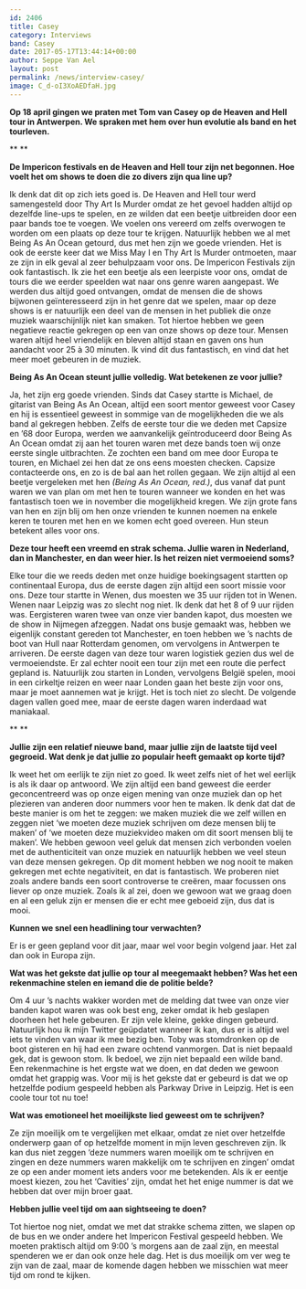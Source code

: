 ```yaml
---
id: 2406
title: Casey
category: Interviews
band: Casey
date: 2017-05-17T13:44:14+00:00
author: Seppe Van Ael
layout: post
permalink: /news/interview-casey/
image: C_d-oI3XoAEDfaH.jpg
---
```

**Op 18 april gingen we praten met Tom van Casey op de Heaven and Hell tour in Antwerpen. We spraken met hem over hun evolutie als band en het tourleven.**

** **

**De Impericon festivals en de Heaven and Hell tour zijn net begonnen. Hoe voelt het om shows te doen die zo divers zijn qua line up?** 

Ik denk dat dit op zich iets goed is. De Heaven and Hell tour werd samengesteld door Thy Art Is Murder omdat ze het gevoel hadden altijd op dezelfde line-ups te spelen, en ze wilden dat een beetje uitbreiden door een paar bands toe te voegen. We voelen ons vereerd om zelfs overwogen te worden om een plaats op deze tour te krijgen. Natuurlijk hebben we al met Being As An Ocean getourd, dus met hen zijn we goede vrienden. Het is ook de eerste keer dat we Miss May I en Thy Art Is Murder ontmoeten, maar ze zijn in elk geval al zeer behulpzaam voor ons. De Impericon Festivals zijn ook fantastisch. Ik zie het een beetje als een leerpiste voor ons, omdat de tours die we eerder speelden wat naar ons genre waren aangepast. We werden dus altijd goed ontvangen, omdat de mensen die de shows bijwonen geïnteresseerd zijn in het genre dat we spelen, maar op deze shows is er natuurlijk een deel van de mensen in het publiek die onze muziek waarschijnlijk niet kan smaken. Tot hiertoe hebben we geen negatieve reactie gekregen op een van onze shows op deze tour. Mensen waren altijd heel vriendelijk en bleven altijd staan en gaven ons hun aandacht voor 25 à 30 minuten. Ik vind dit dus fantastisch, en vind dat het meer moet gebeuren in de muziek.

**Being As An Ocean steunt jullie volledig. Wat betekenen ze voor jullie?**

Ja, het zijn erg goede vrienden. Sinds dat Casey startte is Michael, de gitarist van Being As An Ocean, altijd een soort mentor geweest voor Casey en hij is essentieel geweest in sommige van de mogelijkheden die we als band al gekregen hebben. Zelfs de eerste tour die we deden met Capsize en ’68 door Europa, werden we aanvankelijk geïntroduceerd door Being As An Ocean omdat zij aan het touren waren met deze bands toen wij onze eerste single uitbrachten. Ze zochten een band om mee door Europa te touren, en Michael zei hen dat ze ons eens moesten checken. Capsize contacteerde ons, en zo is de bal aan het rollen gegaan. We zijn altijd al een beetje vergeleken met hen _(Being As An Ocean, red.)_, dus vanaf dat punt waren we van plan om met hen te touren wanneer we konden en het was fantastisch toen we in november die mogelijkheid kregen. We zijn grote fans van hen en zijn blij om hen onze vrienden te kunnen noemen na enkele keren te touren met hen en we komen echt goed overeen. Hun steun betekent alles voor ons.

**Deze tour heeft een vreemd en strak schema. Jullie waren in Nederland, dan in Manchester, en dan weer hier. Is het reizen niet vermoeiend soms?** 

Elke tour die we reeds deden met onze huidige boekingsagent startten op continentaal Europa, dus de eerste dagen zijn altijd een soort missie voor ons. Deze tour startte in Wenen, dus moesten we 35 uur rijden tot in Wenen. Wenen naar Leipzig was zo slecht nog niet. Ik denk dat het 8 of 9 uur rijden was. Eergisteren waren twee van onze vier banden kapot, dus moesten we de show in Nijmegen afzeggen. Nadat ons busje gemaakt was, hebben we eigenlijk constant gereden tot Manchester, en toen hebben we ’s nachts de boot van Hull naar Rotterdam genomen, om vervolgens in Antwerpen te arriveren. De eerste dagen van deze tour waren logistiek gezien dus wel de vermoeiendste. Er zal echter nooit een tour zijn met een route die perfect gepland is. Natuurlijk zou starten in Londen, vervolgens België spelen, mooi in een cirkeltje reizen en weer naar Londen gaan het beste zijn voor ons, maar je moet aannemen wat je krijgt. Het is toch niet zo slecht. De volgende dagen vallen goed mee, maar de eerste dagen waren inderdaad wat maniakaal.

** **

**Jullie zijn een relatief nieuwe band, maar jullie zijn de laatste tijd veel gegroeid. Wat denk je dat jullie zo populair heeft gemaakt op korte tijd?** 

Ik weet het om eerlijk te zijn niet zo goed. Ik weet zelfs niet of het wel eerlijk is als ik daar op antwoord. We zijn altijd een band geweest die eerder geconcentreerd was op onze eigen mening van onze muziek dan op het plezieren van anderen door nummers voor hen te maken. Ik denk dat dat de beste manier is om het te zeggen: we maken muziek die we zelf willen en zeggen niet ‘we moeten deze muziek schrijven om deze mensen blij te maken’ of ‘we moeten deze muziekvideo maken om dit soort mensen blij te maken’. We hebben gewoon veel geluk dat mensen zich verbonden voelen met de authenticiteit van onze muziek en natuurlijk hebben we veel steun van deze mensen gekregen. Op dit moment hebben we nog nooit te maken gekregen met echte negativiteit, en dat is fantastisch. We proberen niet zoals andere bands een soort controverse te creëren, maar focussen ons liever op onze muziek. Zoals ik al zei, doen we gewoon wat we graag doen en al een geluk zijn er mensen die er echt mee geboeid zijn, dus dat is mooi.

**Kunnen we snel een headlining tour verwachten?**

Er is er geen gepland voor dit jaar, maar wel voor begin volgend jaar. Het zal dan ook in Europa zijn.

**Wat was het gekste dat jullie op tour al meegemaakt hebben? Was het een rekenmachine stelen en iemand die de politie belde?**

Om 4 uur ’s nachts wakker worden met de melding dat twee van onze vier banden kapot waren was ook best eng, zeker omdat ik heb geslapen doorheen het hele gebeuren. Er zijn vele kleine, gekke dingen gebeurd. Natuurlijk hou ik mijn Twitter geüpdatet wanneer ik kan, dus er is altijd wel iets te vinden van waar ik mee bezig ben. Toby was stomdronken op de boot gisteren en hij had een zware ochtend vanmorgen. Dat is niet bepaald gek, dat is gewoon stom. Ik bedoel, we zijn niet bepaald een wilde band. Een rekenmachine is het ergste wat we doen, en dat deden we gewoon omdat het grappig was. Voor mij is het gekste dat er gebeurd is dat we op hetzelfde podium gespeeld hebben als Parkway Drive in Leipzig. Het is een coole tour tot nu toe!

**Wat was emotioneel het moeilijkste lied geweest om te schrijven?**

Ze zijn moeilijk om te vergelijken met elkaar, omdat ze niet over hetzelfde onderwerp gaan of op hetzelfde moment in mijn leven geschreven zijn. Ik kan dus niet zeggen ‘deze nummers waren moeilijk om te schrijven en zingen en deze nummers waren makkelijk om te schrijven en zingen’ omdat ze op een ander moment iets anders voor me betekenden. Als ik er eentje moest kiezen, zou het ‘Cavities’ zijn, omdat het het enige nummer is dat we hebben dat over mijn broer gaat.

**Hebben jullie veel tijd om aan sightseeing te doen?** 

Tot hiertoe nog niet, omdat we met dat strakke schema zitten, we slapen op de bus en we onder andere het Impericon Festival gespeeld hebben. We moeten praktisch altijd om 9:00 ’s morgens aan de zaal zijn, en meestal spenderen we er dan ook onze hele dag. Het is dus moeilijk om ver weg te zijn van de zaal, maar de komende dagen hebben we misschien wat meer tijd om rond te kijken.


